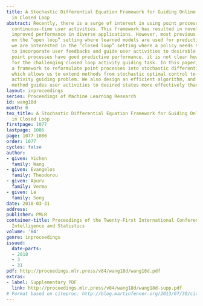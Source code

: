 ```yaml
---
title: A Stochastic Differential Equation Framework for Guiding Online User Activities
  in Closed Loop
abstract: Recently, there is a surge of interest in using point processes to model
  continuous-time user activities. This framework has resulted in novel models and
  improved performance in diverse applications. However, most previous works focus
  on the ”open loop” setting where learned models are used for predictive tasks. Typically,
  we are interested in the ”closed loop” setting where a policy needs to be learned
  to incorporate user feedbacks and guide user activities to desirable states. Although
  point processes have good predictive performance, it is not clear how to use them
  for the challenging closed loop activity guiding task. In this paper, we propose
  a framework to reformulate point processes into stochastic differential equations,
  which allows us to extend methods from stochastic optimal control to address the
  activity guiding problem. We also design an efficient algorithm, and show that our
  method guides user activities to desired states more effectively than state-of-arts.
layout: inproceedings
series: Proceedings of Machine Learning Research
id: wang18d
month: 0
tex_title: A Stochastic Differential Equation Framework for Guiding Online User Activities
  in Closed Loop
firstpage: 1077
lastpage: 1086
page: 1077-1086
order: 1077
cycles: false
author:
- given: Yichen
  family: Wang
- given: Evangelos
  family: Theodorou
- given: Apurv
  family: Verma
- given: Le
  family: Song
date: 2018-03-31
address: 
publisher: PMLR
container-title: Proceedings of the Twenty-First International Conference on Artificial
  Intelligence and Statistics
volume: '84'
genre: inproceedings
issued:
  date-parts:
  - 2018
  - 3
  - 31
pdf: http://proceedings.mlr.press/v84/wang18d/wang18d.pdf
extras:
- label: Supplementary PDF
  link: http://proceedings.mlr.press/v84/wang18d/wang18d-supp.pdf
# Format based on citeproc: http://blog.martinfenner.org/2013/07/30/citeproc-yaml-for-bibliographies/
---
```

